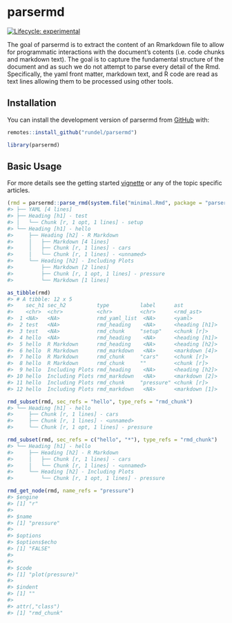 
<!-- README.md is generated from README.Rmd. Please edit that file -->

# parsermd

<!-- badges: start -->

[![Lifecycle:
experimental](https://img.shields.io/badge/lifecycle-experimental-orange.svg)](https://www.tidyverse.org/lifecycle/#experimental)
<!-- badges: end -->

The goal of parsermd is to extract the content of an Rmarkdown file to
allow for programmatic interactions with the document’s cotents
(i.e. code chunks and markdown text). The goal is to capture the
fundamental structure of the document and as such we do not attempt to
parse every detail of the Rmd. Specifically, the yaml front matter,
markdown text, and R code are read as text lines allowing them to be
processed using other tools.

## Installation

You can install the development version of parsermd from
[GitHub](https://github.com/rundel/parsermd) with:

``` r
remotes::install_github("rundel/parsermd")
```

``` r
library(parsermd)
```

## Basic Usage

For more details see the getting started
[vignette](https://rundel.github.io/parsermd/articles/parsermd.html) or
any of the topic specific articles.

``` r
(rmd = parsermd::parse_rmd(system.file("minimal.Rmd", package = "parsermd")))
#> ├── YAML [4 lines]
#> ├── Heading [h1] - test
#> │   └── Chunk [r, 1 opt, 1 lines] - setup
#> └── Heading [h1] - hello
#>     ├── Heading [h2] - R Markdown
#>     │   ├── Markdown [4 lines]
#>     │   ├── Chunk [r, 1 lines] - cars
#>     │   └── Chunk [r, 1 lines] - <unnamed>
#>     └── Heading [h2] - Including Plots
#>         ├── Markdown [2 lines]
#>         ├── Chunk [r, 1 opt, 1 lines] - pressure
#>         └── Markdown [1 lines]

as_tibble(rmd)
#> # A tibble: 12 x 5
#>    sec_h1 sec_h2          type          label      ast           
#>    <chr>  <chr>           <chr>         <chr>      <rmd_ast>     
#>  1 <NA>   <NA>            rmd_yaml_list  <NA>      <yaml>        
#>  2 test   <NA>            rmd_heading    <NA>      <heading [h1]>
#>  3 test   <NA>            rmd_chunk     "setup"    <chunk [r]>   
#>  4 hello  <NA>            rmd_heading    <NA>      <heading [h1]>
#>  5 hello  R Markdown      rmd_heading    <NA>      <heading [h2]>
#>  6 hello  R Markdown      rmd_markdown   <NA>      <markdown [4]>
#>  7 hello  R Markdown      rmd_chunk     "cars"     <chunk [r]>   
#>  8 hello  R Markdown      rmd_chunk     ""         <chunk [r]>   
#>  9 hello  Including Plots rmd_heading    <NA>      <heading [h2]>
#> 10 hello  Including Plots rmd_markdown   <NA>      <markdown [2]>
#> 11 hello  Including Plots rmd_chunk     "pressure" <chunk [r]>   
#> 12 hello  Including Plots rmd_markdown   <NA>      <markdown [1]>

rmd_subset(rmd, sec_refs = "hello", type_refs = "rmd_chunk")
#> └── Heading [h1] - hello
#>     ├── Chunk [r, 1 lines] - cars
#>     ├── Chunk [r, 1 lines] - <unnamed>
#>     └── Chunk [r, 1 opt, 1 lines] - pressure

rmd_subset(rmd, sec_refs = c("hello", "*"), type_refs = "rmd_chunk")
#> └── Heading [h1] - hello
#>     ├── Heading [h2] - R Markdown
#>     │   ├── Chunk [r, 1 lines] - cars
#>     │   └── Chunk [r, 1 lines] - <unnamed>
#>     └── Heading [h2] - Including Plots
#>         └── Chunk [r, 1 opt, 1 lines] - pressure

rmd_get_node(rmd, name_refs = "pressure")
#> $engine
#> [1] "r"
#> 
#> $name
#> [1] "pressure"
#> 
#> $options
#> $options$echo
#> [1] "FALSE"
#> 
#> 
#> $code
#> [1] "plot(pressure)"
#> 
#> $indent
#> [1] ""
#> 
#> attr(,"class")
#> [1] "rmd_chunk"
```
